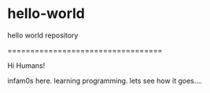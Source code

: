 # hello-world
hello world repository

==================================

Hi Humans!

infam0s here. learning programming. 
lets see how it goes....
